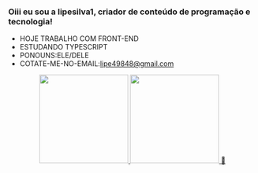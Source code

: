 ### Oiii eu sou a lipesilva1, criador de conteúdo de programação e tecnologia!

- HOJE TRABALHO COM FRONT-END
- ESTUDANDO TYPESCRIPT
- PONOUNS:ELE/DELE
- COTATE-ME-NO-EMAIL:lipe49848@gmail.com
<div align="center">
  <a href="https://beancos.ai/lipesilva1">
  <img height="180em" src="https://github-readme-stats.vercel.app/api?username=lipesilva1&show_icons=true&theme=dracula&include_all_commits=true&count_private=true"/>
  <img height="180em" src="https://github-readme-stats.vercel.app/api/top-langs/?username=lipesilva1&layout=compact&langs_count=7&theme=dracula"/> 👋

